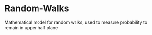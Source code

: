 # Random-Walks
Mathematical model for random walks, used to measure probability to remain in upper half plane

